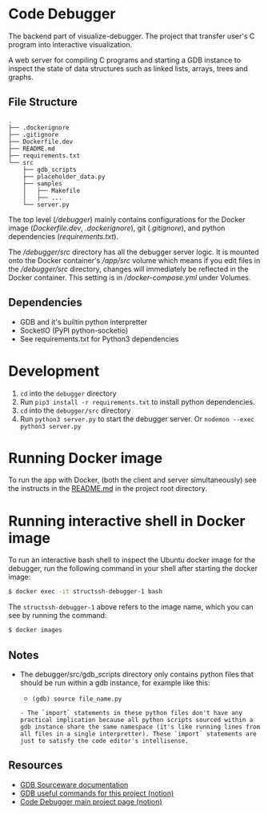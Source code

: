 # Code Debugger
The backend part of visualize-debugger. The project that transfer user's C program into interactive visualization. 

A web server for compiling C programs and starting a GDB instance to inspect the state of data structures such as linked lists, arrays, trees and graphs.

## File Structure

```
.
├── .dockerignore
├── .gitignore
├── Dockerfile.dev
├── README.md
├── requirements.txt
└── src
    ├── gdb_scripts
    ├── placeholder_data.py
    ├── samples
    │   ├── Makefile
    │   ├── ...
    └── server.py
```

The top level (*/debugger*) mainly contains configurations for the Docker image (*Dockerfile.dev*, *.dockerignore*), git (*.gitignore*), and python dependencies (*requirements.txt*).

The */debugger/src* directory has all the debugger server logic. It is mounted onto the
Docker container's */app/src* volume which means if you edit files in the
*/debugger/src* directory, changes will immediately be reflected in the Docker
container. This setting is in */docker-compose.yml* under Volumes.

## Dependencies

- GDB and it's builtin python interpretter
- SocketIO (PyPI python-socketio)
- See requirements.txt for Python3 dependencies

# Development

1. `cd` into the `debugger` directory
2. Run `pip3 install -r requirements.txt` to install python dependencies.
3. `cd` into the `debugger/src` directory
4. Run `python3 server.py` to start the debugger server. Or `nodemon --exec python3 server.py`

# Running Docker image

To run the app with Docker, (both the client and server simultaneously) see the instructs in the [README.md](/README.md) in the project root directory.

# Running interactive shell in Docker image

To run an interactive bash shell to inspect the Ubuntu docker image for the debugger,
run the following command in your shell after starting the docker image:

```bash
$ docker exec -it structssh-debugger-1 bash
```

The `structssh-debugger-1` above refers to the image name, which you can see by running the command:

```bash
$ docker images
```

## Notes

- The debugger/src/gdb_scripts directory only contains python files that should be run within a gdb instance, for example like this:
  - ```
    (gdb) source file_name.py
  ```
  - The `import` statements in these python files don't have any practical implication because all python scripts sourced within a gdb instance share the same namespace (it's like running lines from all files in a single interpretter). These `import` statements are just to satisfy the code editor's intellisense.

## Resources

- [GDB Sourceware documentation](https://sourceware.org/gdb/download/onlinedocs/gdb/index.html#Top)
- [GDB useful commands for this project (notion)](https://www.notion.so/structs/GDB-research-e142316cf7854b35a4c096a912398655?pvs=4)
- [Code Debugger main project page (notion)](https://www.notion.so/structs/Code-Debugger-844a3f9d39ac42bb8782038fcd13f7ad?pvs=4)
